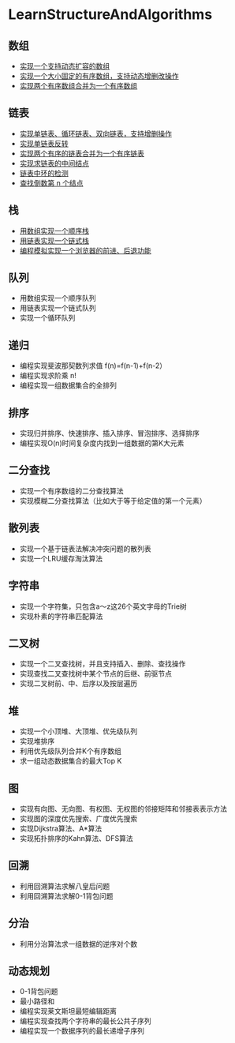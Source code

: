 # LearnStructureAndAlgorithms


## 数组
- [实现一个支持动态扩容的数组](src/main/java/com/aibibang/array/DynamicArray.java)
- [实现一个大小固定的有序数组，支持动态增删改操作](src/main/java/com/aibibang/array/SortedArray.java)
- [实现两个有序数组合并为一个有序数组](src/main/java/com/aibibang/array/MergeArray.java)

## 链表
- [实现单链表、循环链表、双向链表，支持增删操作](src/main/java/com/aibibang/linked)
- [实现单链表反转](src/main/java/com/aibibang/linked/SingleLinked.java)
- [实现两个有序的链表合并为一个有序链表](src/main/java/com/aibibang/linked/SingleLinked.java)
- [实现求链表的中间结点](src/main/java/com/aibibang/linked/SingleLinked.java)
- [链表中环的检测](src/main/java/com/aibibang/linked/SingleLinked.java)
- [查找倒数第 n 个结点](src/main/java/com/aibibang/linked/SingleLinked.java)


## 栈
* [用数组实现一个顺序栈](src/main/java/com/aibibang/stack/ArrayStack.java)
* [用链表实现一个链式栈](src/main/java/com/aibibang/stack/LinkedStack.java)
* [编程模拟实现一个浏览器的前进、后退功能](src/main/java/com/aibibang/stack/Browser.java)
## 队列
- 用数组实现一个顺序队列
- 用链表实现一个链式队列
- 实现一个循环队列
## 递归
- 编程实现斐波那契数列求值 f(n)=f(n-1)+f(n-2）
- 编程实现求阶乘 n!
- 编程实现一组数据集合的全排列
## 排序
* 实现归并排序、快速排序、插入排序、冒泡排序、选择排序
* 编程实现O(n)时间复杂度内找到一组数据的第K大元素

## 二分查找
* 实现一个有序数组的二分查找算法
* 实现模糊二分查找算法（比如大于等于给定值的第一个元素）

## 散列表
* 实现一个基于链表法解决冲突问题的散列表
* 实现一个LRU缓存淘汰算法

## 字符串
* 实现一个字符集，只包含a～z这26个英文字母的Trie树
* 实现朴素的字符串匹配算法

## 二叉树
* 实现一个二叉查找树，并且支持插入、删除、查找操作
* 实现查找二叉查找树中某个节点的后继、前驱节点
* 实现二叉树前、中、后序以及按层遍历

## 堆
* 实现一个小顶堆、大顶堆、优先级队列
* 实现堆排序
* 利用优先级队列合并K个有序数组
* 求一组动态数据集合的最大Top K

## 图
* 实现有向图、无向图、有权图、无权图的邻接矩阵和邻接表表示方法
* 实现图的深度优先搜索、广度优先搜索
* 实现Dijkstra算法、A*算法
* 实现拓扑排序的Kahn算法、DFS算法

## 回溯
* 利用回溯算法求解八皇后问题
* 利用回溯算法求解0-1背包问题

## 分治
* 利用分治算法求一组数据的逆序对个数

## 动态规划
* 0-1背包问题
* 最小路径和
* 编程实现莱文斯坦最短编辑距离
* 编程实现查找两个字符串的最长公共子序列
* 编程实现一个数据序列的最长递增子序列
